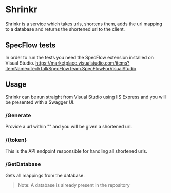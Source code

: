 # Shrinkr
Shrinkr is a service which takes urls, shortens them, adds the url mapping to a database and returns the shortened url to the client.

## SpecFlow tests
In order to run the tests you need the SpecFlow extension installed on Visual Studio. https://marketplace.visualstudio.com/items?itemName=TechTalkSpecFlowTeam.SpecFlowForVisualStudio

## Usage
Shrinkr can be run straight from Visual Studio using IIS Express and you will be presented with a Swagger UI.

### /Generate
Provide a url within "" and you will be given a shortened url.

### /{token}
This is the API endpoint responsible for handling all shortened urls.

### /GetDatabase
Gets all mappings from the database.
> Note: A database is already present in the repository